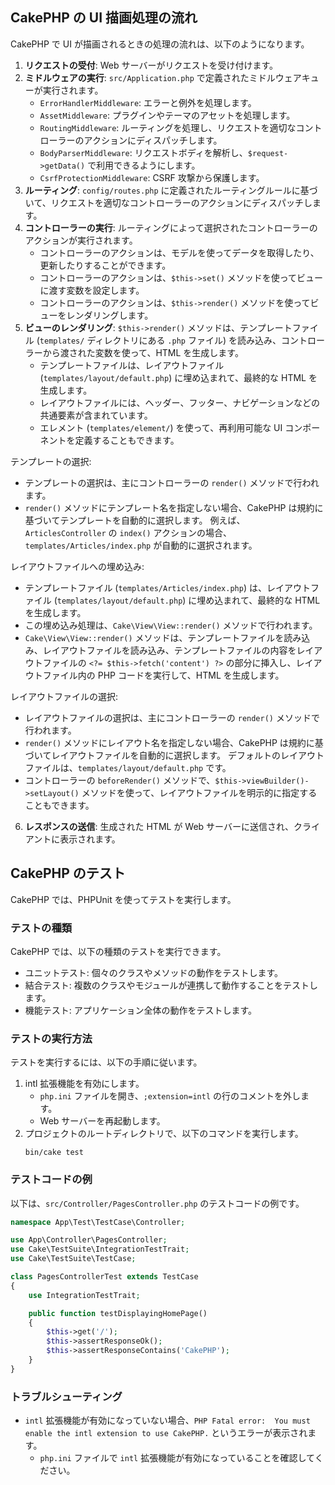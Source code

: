 ## CakePHP の UI 描画処理の流れ

CakePHP で UI が描画されるときの処理の流れは、以下のようになります。

1.  **リクエストの受付**: Web サーバーがリクエストを受け付けます。
2.  **ミドルウェアの実行**: `src/Application.php` で定義されたミドルウェアキューが実行されます。
    -   `ErrorHandlerMiddleware`: エラーと例外を処理します。
    -   `AssetMiddleware`: プラグインやテーマのアセットを処理します。
    -   `RoutingMiddleware`: ルーティングを処理し、リクエストを適切なコントローラーのアクションにディスパッチします。
    -   `BodyParserMiddleware`: リクエストボディを解析し、`$request->getData()` で利用できるようにします。
    -   `CsrfProtectionMiddleware`: CSRF 攻撃から保護します。
3.  **ルーティング**: `config/routes.php` に定義されたルーティングルールに基づいて、リクエストを適切なコントローラーのアクションにディスパッチします。
4.  **コントローラーの実行**: ルーティングによって選択されたコントローラーのアクションが実行されます。
    -   コントローラーのアクションは、モデルを使ってデータを取得したり、更新したりすることができます。
    -   コントローラーのアクションは、`$this->set()` メソッドを使ってビューに渡す変数を設定します。
    -   コントローラーのアクションは、`$this->render()` メソッドを使ってビューをレンダリングします。
5.  **ビューのレンダリング**: `$this->render()` メソッドは、テンプレートファイル (`templates/` ディレクトリにある `.php` ファイル) を読み込み、コントローラーから渡された変数を使って、HTML を生成します。
    -   テンプレートファイルは、レイアウトファイル (`templates/layout/default.php`) に埋め込まれて、最終的な HTML を生成します。
    -   レイアウトファイルには、ヘッダー、フッター、ナビゲーションなどの共通要素が含まれています。
    -   エレメント (`templates/element/`) を使って、再利用可能な UI コンポーネントを定義することもできます。

テンプレートの選択:

-   テンプレートの選択は、主にコントローラーの `render()` メソッドで行われます。
-   `render()` メソッドにテンプレート名を指定しない場合、CakePHP は規約に基づいてテンプレートを自動的に選択します。
    例えば、`ArticlesController` の `index()` アクションの場合、`templates/Articles/index.php` が自動的に選択されます。

レイアウトファイルへの埋め込み:

-   テンプレートファイル (`templates/Articles/index.php`) は、レイアウトファイル (`templates/layout/default.php`) に埋め込まれて、最終的な HTML を生成します。
-   この埋め込み処理は、`Cake\View\View::render()` メソッドで行われます。
-   `Cake\View\View::render()` メソッドは、テンプレートファイルを読み込み、レイアウトファイルを読み込み、テンプレートファイルの内容をレイアウトファイルの `<?= $this->fetch('content') ?>` の部分に挿入し、レイアウトファイル内の PHP コードを実行して、HTML を生成します。

レイアウトファイルの選択:

-   レイアウトファイルの選択は、主にコントローラーの `render()` メソッドで行われます。
-   `render()` メソッドにレイアウト名を指定しない場合、CakePHP は規約に基づいてレイアウトファイルを自動的に選択します。
    デフォルトのレイアウトファイルは、`templates/layout/default.php` です。
-   コントローラーの `beforeRender()` メソッドで、`$this->viewBuilder()->setLayout()` メソッドを使って、レイアウトファイルを明示的に指定することもできます。

6.  **レスポンスの送信**: 生成された HTML が Web サーバーに送信され、クライアントに表示されます。

## CakePHP のテスト

CakePHP では、PHPUnit を使ってテストを実行します。

### テストの種類

CakePHP では、以下の種類のテストを実行できます。

-   ユニットテスト: 個々のクラスやメソッドの動作をテストします。
-   結合テスト: 複数のクラスやモジュールが連携して動作することをテストします。
-   機能テスト: アプリケーション全体の動作をテストします。

### テストの実行方法

テストを実行するには、以下の手順に従います。

1.  intl 拡張機能を有効にします。
    -   `php.ini` ファイルを開き、`;extension=intl` の行のコメントを外します。
    -   Web サーバーを再起動します。
2.  プロジェクトのルートディレクトリで、以下のコマンドを実行します。
    ```
    bin/cake test
    ```

### テストコードの例

以下は、`src/Controller/PagesController.php` のテストコードの例です。

```php
namespace App\Test\TestCase\Controller;

use App\Controller\PagesController;
use Cake\TestSuite\IntegrationTestTrait;
use Cake\TestSuite\TestCase;

class PagesControllerTest extends TestCase
{
    use IntegrationTestTrait;

    public function testDisplayingHomePage()
    {
        $this->get('/');
        $this->assertResponseOk();
        $this->assertResponseContains('CakePHP');
    }
}
```

### トラブルシューティング

-   `intl` 拡張機能が有効になっていない場合、`PHP Fatal error:  You must enable the intl extension to use CakePHP.` というエラーが表示されます。
    -   `php.ini` ファイルで `intl` 拡張機能が有効になっていることを確認してください。
